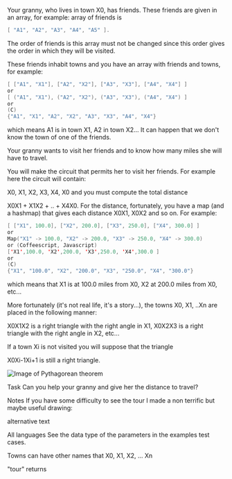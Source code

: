 Your granny, who lives in town X0, has friends. These friends are given in an array, for example: array of friends is

```Swift
[ "A1", "A2", "A3", "A4", "A5" ].
```
The order of friends is this array must not be changed since this order gives the order in which they will be visited.

These friends inhabit towns and you have an array with friends and towns, for example:
```Swift
[ ["A1", "X1"], ["A2", "X2"], ["A3", "X3"], ["A4", "X4"] ]
or
[ ("A1", "X1"), ("A2", "X2"), ("A3", "X3"), ("A4", "X4") ]
or
(C)
{"A1", "X1", "A2", "X2", "A3", "X3", "A4", "X4"}
```
which means A1 is in town X1, A2 in town X2... It can happen that we don't know the town of one of the friends.

Your granny wants to visit her friends and to know how many miles she will have to travel.

You will make the circuit that permits her to visit her friends. For example here the circuit will contain:

X0, X1, X2, X3, X4, X0 
and you must compute the total distance

X0X1 + X1X2 + .. + X4X0.
For the distance, fortunately, you have a map (and a hashmap) that gives each distance X0X1, X0X2 and so on. For example:
```Swift
[ ["X1", 100.0], ["X2", 200.0], ["X3", 250.0], ["X4", 300.0] ]
or
Map("X1" -> 100.0, "X2" -> 200.0, "X3" -> 250.0, "X4" -> 300.0)
or (Coffeescript, Javascript)
['X1',100.0, 'X2',200.0, 'X3',250.0, 'X4',300.0 ]
or
(C)
{"X1", "100.0", "X2", "200.0", "X3", "250.0", "X4", "300.0"}
```

which means that X1 is at 100.0 miles from X0, X2 at 200.0 miles from X0, etc...

More fortunately (it's not real life, it's a story...), the towns X0, X1, ..Xn are placed in the following manner:

X0X1X2 is a right triangle with the right angle in X1, X0X2X3 is a right triangle with the right angle in X2, etc...

If a town Xi is not visited you will suppose that the triangle

X0Xi-1Xi+1 is still a right triangle.

![Image of Pythagorean theorem](https://en.wikipedia.org/wiki/Pythagoras#Pythagorean_theorem)


Task
Can you help your granny and give her the distance to travel?

Notes
If you have some difficulty to see the tour I made a non terrific but maybe useful drawing:

alternative text

All languages
See the data type of the parameters in the examples test cases.

Towns can have other names that X0, X1, X2, ... Xn

"tour" returns
